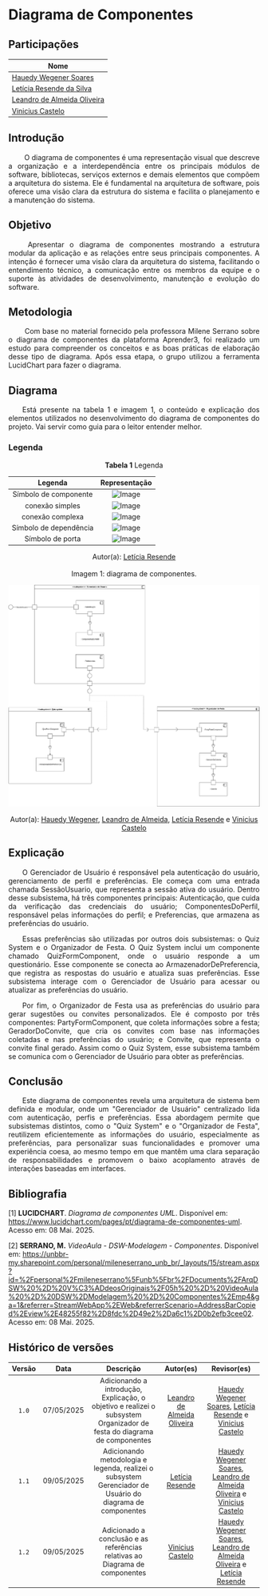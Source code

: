 # Diagrama de Componentes

## Participações

| Nome                                 |
|--------------------------------------|
| [Hauedy Wegener Soares](https://github.com/HauedyWS)   |
| [Letícia Resende da Silva](https://github.com/LeticiaResende23) |
| [Leandro de Almeida Oliveira](https://github.com/leomitx10) |
| [Vinicius Castelo](https://github.com/Vini47) |

## Introdução 

<p align="justify"> &emsp;&emsp; O diagrama de componentes é uma representação visual que descreve a organização e a interdependência entre os principais módulos de software, bibliotecas, serviços externos e demais elementos que compõem a arquitetura do sistema. Ele é fundamental na  arquitetura de software, pois oferece uma visão clara da estrutura do sistema e facilita o planejamento e a manutenção do sistema.</p>

## Objetivo

<p align="justify"> &emsp;&emsp; Apresentar o diagrama de componentes mostrando a estrutura modular da aplicação e as relações entre seus principais componentes. A intenção é fornecer uma visão clara da arquitetura do sistema, facilitando o entendimento técnico, a comunicação entre os membros da equipe e o suporte às atividades de desenvolvimento, manutenção e evolução do software.</p>

## Metodologia
<p align="justify"> &emsp;&emsp; Com base no material fornecido pela professora Milene Serrano sobre o diagrama de componentes da plataforma Aprender3, foi realizado um estudo para compreender os conceitos e as boas práticas de elaboração desse tipo de diagrama. Após essa etapa, o grupo utilizou a ferramenta LucidChart para fazer o diagrama.</p>

## Diagrama

<p align="justify"> &emsp;&emsp;Está presente na tabela 1 e imagem 1, o conteúdo e explicação dos elementos utilizados no desenvolvimento do diagrama de componentes do projeto. Vai servir como guia para o leitor entender melhor.</p>

### Legenda

<center>

**Tabela 1** Legenda

| Legenda |    Representação    |
| :----: | :--------: |
| Símbolo de componente  | ![Image](https://github.com/user-attachments/assets/371d824a-8b9e-4dc1-bd49-ab1820eacde1)|
| conexão simples  | ![Image](https://github.com/user-attachments/assets/47e607c1-afcd-42cf-94c4-2ffbbfc2ad15)|
| conexão complexa  | ![Image](https://github.com/user-attachments/assets/c570b4e7-488c-45d4-bee2-d62481debcb7)|
| Símbolo de dependência | ![Image](https://github.com/user-attachments/assets/8d83e31d-497f-4c68-99d4-be093c2b51c2)|
| Símbolo de porta| ![Image](https://github.com/user-attachments/assets/1941b6bc-12a7-44a4-b388-02e999c7de2b)|

</center>
<center>Autor(a): <a href="https://github.com/LeticiaResende23" target="_blank">Letícia Resende</a></center>

<br>

<center>Imagem 1: diagrama de componentes.</center>

![Image](assets/teste2.png)

<center>Autor(a): <a href="https://github.com/HauedyWS" target="_blank">Hauedy Wegener</a>, <a href="https://github.com/leomitx10" target="_blank">Leandro de Almeida</a>, <a href="https://github.com/LeticiaResende23" target="_blank">Letícia Resende</a> e <a href="https://github.com/Vini47" target="_blank">Vinicius Castelo</a></center>

## Explicação

<p align="justify"> &emsp;&emsp;O Gerenciador de Usuário é responsável pela autenticação do usuário, gerenciamento de perfil e preferências. Ele começa com uma entrada chamada SessãoUsuario, que representa a sessão ativa do usuário. Dentro desse subsistema, há três componentes principais: Autenticação, que cuida da verificação das credenciais do usuário; ComponentesDoPerfil, responsável pelas informações do perfil; e Preferencias, que armazena as preferências do usuário.</p>

<p align="justify"> &emsp;&emsp;Essas preferências são utilizadas por outros dois subsistemas: o Quiz System e o Organizador de Festa. O Quiz System inclui um componente chamado QuizFormComponent, onde o usuário responde a um questionário. Esse componente se conecta ao ArmazenadorDePreferencia, que registra as respostas do usuário e atualiza suas preferências. Esse subsistema interage com o Gerenciador de Usuário para acessar ou atualizar as preferências do usuário.</p>

<p align="justify"> &emsp;&emsp;Por fim, o Organizador de Festa usa as preferências do usuário para gerar sugestões ou convites personalizados. Ele é composto por três componentes: PartyFormComponent, que coleta informações sobre a festa; GeradorDoConvite, que cria os convites com base nas informações coletadas e nas preferências do usuário; e Convite, que representa o convite final gerado. Assim como o Quiz System, esse subsistema também se comunica com o Gerenciador de Usuário para obter as preferências.</p>

## Conclusão

<p align="justify"> &emsp;&emsp;Este diagrama de componentes revela uma arquitetura de sistema bem definida e modular, onde um "Gerenciador de Usuário" centralizado lida com autenticação, perfis e preferências. Essa abordagem permite que subsistemas distintos, como o "Quiz System" e o "Organizador de Festa", reutilizem eficientemente as informações do usuário, especialmente as preferências, para personalizar suas funcionalidades e promover uma experiência coesa, ao mesmo tempo em que mantêm uma clara separação de responsabilidades e promovem o baixo acoplamento através de interações baseadas em interfaces.</p>

## Bibliografia

[1] **LUCIDCHART**. *Diagrama de componentes UML*. Disponível em: <https://www.lucidchart.com/pages/pt/diagrama-de-componentes-uml>. Acesso em: 08 Mai. 2025.

[2] **SERRANO, M.** *VideoAula - DSW-Modelagem - Componentes*. Disponível em: https://unbbr-my.sharepoint.com/personal/mileneserrano_unb_br/_layouts/15/stream.aspx?id=%2Fpersonal%2Fmileneserrano%5Funb%5Fbr%2FDocuments%2FArqDSW%20%2D%20V%C3%ADdeosOriginais%2F05h%20%2D%20VideoAula%20%2D%20DSW%2DModelagem%20%2D%20Componentes%2Emp4&ga=1&referrer=StreamWebApp%2EWeb&referrerScenario=AddressBarCopied%2Eview%2E48255f82%2D8fdc%2D49e2%2Da6c1%2D0b2efb3cee02. Acesso em: 08 Mai. 2025.

## Histórico de versões

| Versão |    Data    |                       Descrição                       |                       Autor(es)                        |                      Revisor(es)                       |
| :----: | :--------: | :---------------------------------------------------: | :----------------------------------------------------: | :----------------------------------------------------: |
| `1.0`  | 07/05/2025 | Adicionando a introdução, Explicação, o objetivo e realizei o subsystem Organizador de festa do diagrama de componentes| [Leandro de Almeida Oliveira](https://github.com/leomitx10) | [Hauedy Wegener Soares](https://github.com/HauedyWS), [Letícia Resende](https://github.com/LeticiaResende23) e [Vinicius Castelo](https://github.com/Vini47) |
| `1.1`  | 09/05/2025 | Adicionando metodologia e legenda, realizei o subsystem Gerenciador de Usuário do diagrama de componentes | [Letícia Resende](https://github.com/LeticiaResende23) | [Hauedy Wegener Soares](https://github.com/HauedyWS), [Leandro de Almeida Oliveira](https://github.com/leomitx10) e [Vinicius Castelo](https://github.com/Vini47) |
| `1.2`  | 09/05/2025 | Adicionado a conclusão e as referências relativas ao Diagrama de componentes | [Vinicius Castelo](https://github.com/Vini47) | [Hauedy Wegener Soares](https://github.com/HauedyWS), [Leandro de Almeida Oliveira](https://github.com/leomitx10) e [Letícia Resende](https://github.com/LeticiaResende23) |
